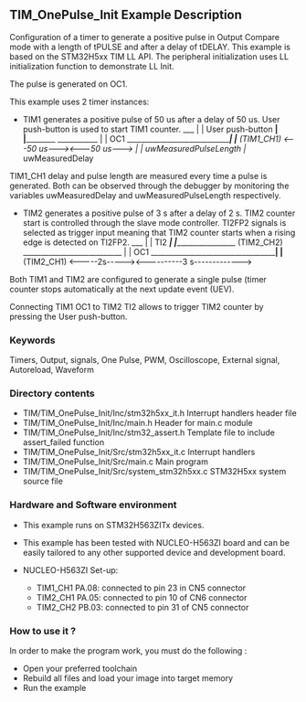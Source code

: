 ## <b>TIM_OnePulse_Init Example Description</b>

Configuration of a timer to generate a positive pulse in
Output Compare mode with a length of tPULSE and after a delay of tDELAY. This example
is based on the STM32H5xx TIM LL API. The peripheral initialization uses
LL initialization function to demonstrate LL Init.

The pulse is generated on OC1.

This example uses 2 timer instances:

  - TIM1 generates a positive pulse of 50 us after a delay of 50 us. User push-button
    is used to start TIM1 counter.
                                              ___
                                             |   |
    User push-button ________________________|   |________________________________
                                                            ___________
                                                           |           |
    OC1              ______________________________________|           |________
    (TIM1_CH1)                                <---50 us---><---50 us--->
                                                |            |_ uwMeasuredPulseLength
                                                |_ uwMeasuredDelay

  TIM1_CH1 delay and pulse length are measured every time a pulse is generated.
  Both can be observed through the debugger by monitoring the variables uwMeasuredDelay and
  uwMeasuredPulseLength respectively.

  - TIM2 generates a positive pulse of 3 s after a delay of 2 s. TIM2 counter start
    is controlled through the slave mode controller. TI2FP2 signals is selected as
    trigger input meaning that TIM2 counter starts when a rising edge is detected on
    TI2FP2.
                                  ___
                                 |   |
    TI2 _________________________|   |_________________________________________
    (TIM2_CH2)
                                               ___________________________
                                              |                           |
    OC1 ______________________________________|                           |____
    (TIM2_CH1)                   <-----2s-----><----------3 s------------->



Both TIM1 and TIM2 are configured to generate a single pulse (timer counter
stops automatically at the next update event (UEV).

Connecting TIM1 OC1 to TIM2 TI2 allows to trigger TIM2 counter by pressing
the User push-button.

### <b>Keywords</b>

Timers, Output, signals, One Pulse, PWM, Oscilloscope, External signal, Autoreload, Waveform

### <b>Directory contents</b>

  - TIM/TIM_OnePulse_Init/Inc/stm32h5xx_it.h          Interrupt handlers header file
  - TIM/TIM_OnePulse_Init/Inc/main.h                  Header for main.c module
  - TIM/TIM_OnePulse_Init/Inc/stm32_assert.h          Template file to include assert_failed function
  - TIM/TIM_OnePulse_Init/Src/stm32h5xx_it.c          Interrupt handlers
  - TIM/TIM_OnePulse_Init/Src/main.c                  Main program
  - TIM/TIM_OnePulse_Init/Src/system_stm32h5xx.c      STM32H5xx system source file

### <b>Hardware and Software environment</b>

  - This example runs on STM32H563ZITx devices.

  - This example has been tested with NUCLEO-H563ZI board and can be
    easily tailored to any other supported device and development board.

  - NUCLEO-H563ZI Set-up:
      - TIM1_CH1  PA.08: connected to pin 23 in CN5 connector
      - TIM2_CH1  PA.05: connected to pin 10 of CN6 connector
      - TIM2_CH2  PB.03: connected to pin 31 of CN5 connector

### <b>How to use it ?</b>

In order to make the program work, you must do the following :

 - Open your preferred toolchain
 - Rebuild all files and load your image into target memory
 - Run the example


